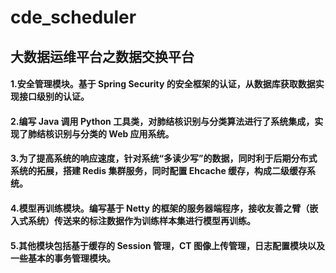 # cde_scheduler
## 大数据运维平台之数据交换平台
#### 1.安全管理模块。基于 Spring Security 的安全框架的认证，从数据库获取数据实现接口级别的认证。

#### 2.编写 Java 调用 Python 工具类，对肺结核识别与分类算法进行了系统集成，实现了肺结核识别与分类的 Web 应用系统。

#### 3.为了提高系统的响应速度，针对系统“多读少写”的数据，同时利于后期分布式系统的拓展，搭建 Redis 集群服务，同时配置 Ehcache 缓存，构成二级缓存系统。

#### 4.模型再训练模块。编写基于 Netty 的框架的服务器端程序，接收友善之臂（嵌入式系统）传送来的标注数据作为训练样本集进行模型再训练。

#### 5.其他模块包括基于缓存的 Session 管理，CT 图像上传管理，日志配置模块以及一些基本的事务管理模块。
